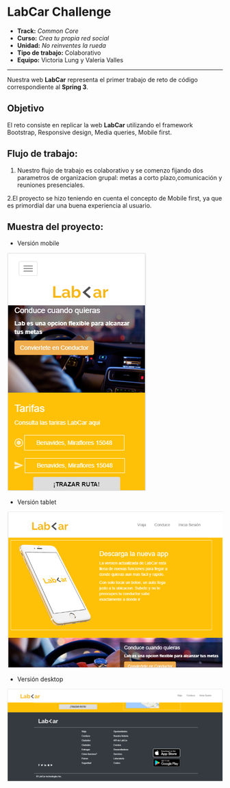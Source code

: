 # LabCar Challenge

* **Track:** _Common Core_
* **Curso:** _Crea tu propia red social_
* **Unidad:** _No reinventes la rueda_
* **Tipo de trabajo:** Colaborativo
* **Equipo:** Victoria Lung y Valeria Valles

***
Nuestra  web **LabCar** representa el primer trabajo de reto de código correspondiente al **Spring 3**.

## Objetivo

El reto consiste en replicar la web **LabCar** utilizando el framework Bootstrap, Responsive design, Media queries, Mobile first. 


## Flujo de trabajo:

1. Nuestro flujo de trabajo es colaborativo y se comenzo fijando dos parametros de organizacion grupal: metas a corto plazo,comunicación y  reuniones presenciales.

2.El proyecto se hizo teniendo en cuenta el concepto de Mobile first, ya que  es  primordial dar una buena experiencia al usuario.



## Muestra del proyecto:

-  Versión mobile 

 ![mobile demo](assets/images/lab-car.PNG)
 
 
-  Versión tablet

 ![mobile demo](assets/images/lab-car2.PNG)
 

-  Versión desktop

 ![mobile demo](assets/images/lab-car3.PNG)